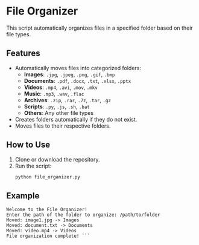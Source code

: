 # File Organizer

This script automatically organizes files in a specified folder based on their file types.

## Features

- Automatically moves files into categorized folders:
  - **Images**: `.jpg`, `.jpeg`, `.png`, `.gif`, `.bmp`
  - **Documents**: `.pdf`, `.docx`, `.txt`, `.xlsx`, `.pptx`
  - **Videos**: `.mp4`, `.avi`, `.mov`, `.mkv`
  - **Music**: `.mp3`, `.wav`, `.flac`
  - **Archives**: `.zip`, `.rar`, `.7z`, `.tar`, `.gz`
  - **Scripts**: `.py`, `.js`, `.sh`, `.bat`
  - **Others**: Any other file types
- Creates folders automatically if they do not exist.
- Moves files to their respective folders.

## How to Use

1. Clone or download the repository.
2. Run the script:
   ```bash
   python file_organizer.py

## Example
```
Welcome to the File Organizer!
Enter the path of the folder to organize: /path/to/folder
Moved: image1.jpg -> Images
Moved: document.txt -> Documents
Moved: video.mp4 -> Videos
File organization complete! ```

